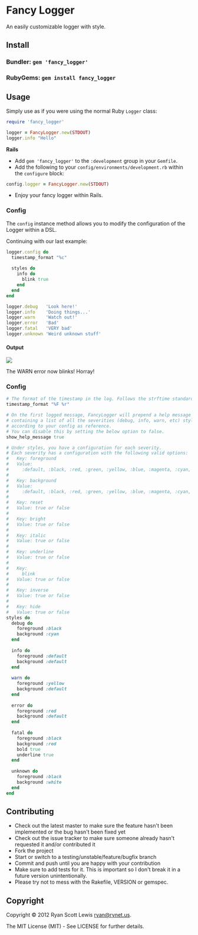 # Fancy Logger

An easily customizable logger with style.

## Install

### Bundler: `gem 'fancy_logger'`

### RubyGems: `gem install fancy_logger`

## Usage

Simply use as if you were using the normal Ruby `Logger` class:

```ruby
require 'fancy_logger'

logger = FancyLogger.new(STDOUT)
logger.info "Hello"
```

**Rails**

* Add `gem 'fancy_logger'` to the `:development` group in your `Gemfile`.
* Add the following to your `config/environments/development.rb` within the `configure` block: 

```ruby
config.logger = FancyLogger.new(STDOUT)
```

* Enjoy your fancy logger within Rails.

### Config

The `config` instance method allows you to modify the configuration of the Logger within a DSL.

Continuing with our last example:

```ruby
logger.config do
  timestamp_format "%c"
  
  styles do
    info do
      blink true
    end
  end
end

logger.debug   'Look here!'
logger.info    'Doing things...'
logger.warn    'Watch out!'
logger.error   'Bad'
logger.fatal   'VERY bad'
logger.unknown 'Weird unknown stuff'
```

#### Output

![][output_example]

The WARN error now blinks! Horray!

### Config


```ruby
# The format of the timestamp in the log. Follows the strftime standards.
timestamp_format "%F %r"

# On the first logged message, FancyLogger will prepend a help message
# containing a list of all the severities (debug, info, warn, etc) styled
# according to your config as reference.
# You can disable this by setting the below option to false.
show_help_message true

# Under styles, you have a configuration for each severity.
# Each severity has a configuration with the following valid options:
#   Key: foreground
#   Value:
#     :default, :black, :red, :green, :yellow, :blue, :magenta, :cyan, :white
#   
#   Key: background
#   Value:
#     :default, :black, :red, :green, :yellow, :blue, :magenta, :cyan, :white
#   
#   Key: reset
#   Value: true or false
#   
#   Key: bright
#   Value: true or false
#   
#   Key: italic
#   Value: true or false
#   
#   Key: underline
#   Value: true or false
#   
#   Key:
#     blink
#   Value: true or false
#   
#   Key: inverse
#   Value: true or false
#   
#   Key: hide
#   Value: true or false
styles do
  debug do
    foreground :black
    background :cyan
  end
  
  info do
    foreground :default
    background :default
  end
  
  warn do
    foreground :yellow
    background :default
  end
  
  error do
    foreground :red
    background :default
  end
  
  fatal do
    foreground :black
    background :red
    bold true
    underline true
  end
  
  unknown do
    foreground :black
    background :white
  end
end
```

## Contributing

* Check out the latest master to make sure the feature hasn't been implemented or the bug hasn't been fixed yet
* Check out the issue tracker to make sure someone already hasn't requested it and/or contributed it
* Fork the project
* Start or switch to a testing/unstable/feature/bugfix branch
* Commit and push until you are happy with your contribution
* Make sure to add tests for it. This is important so I don't break it in a future version unintentionally.
* Please try not to mess with the Rakefile, VERSION or gemspec.

## Copyright

Copyright © 2012 Ryan Scott Lewis <ryan@rynet.us>.

The MIT License (MIT) - See LICENSE for further details.

[output_example]: http://oi44.tinypic.com/sfwlkp.jpg